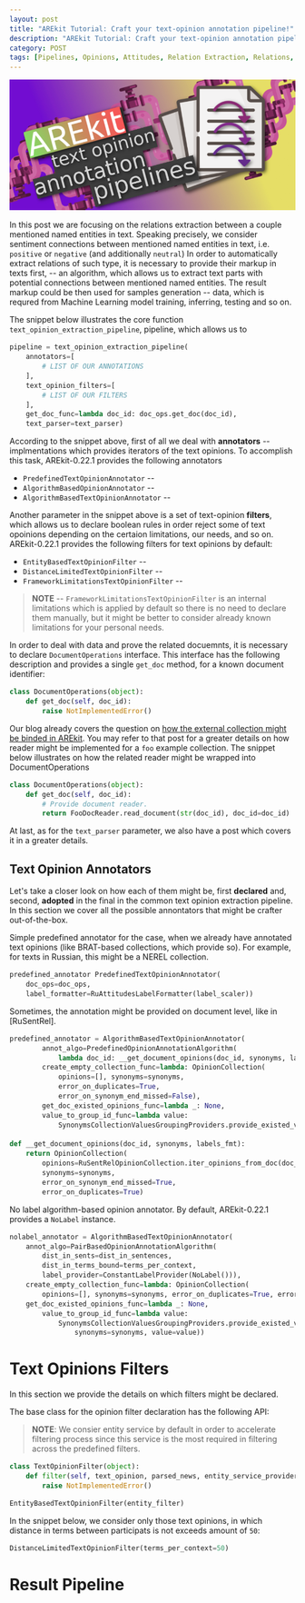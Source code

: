 ```yaml
---
layout: post
title: "AREkit Tutorial: Craft your text-opinion annotation pipeline!"
description: "AREkit Tutorial: Craft your text-opinion annotation pipeline!"
category: POST
tags: [Pipelines, Opinions, Attitudes, Relation Extraction, Relations, AREkit, RuSentRel, NEREL]
---
```


![alt text](https://raw.githubusercontent.com/nicolay-r/blog/master/img/arekit-text-opinion-annotation-pipeline.png)

In this post we are focusing on the relations extraction between a couple mentioned named entities in text.
Speaking precisely, we consider sentiment connections between mentioned named entities in text, i.e. `positive` or `negative` (and additionally `neutral`)
In order to automatically extract relations of such type, it is necessary to provide their markup in texts first, -- 
an algorithm, which allows us to extract text parts with potential connections between mentioned named entities.
The result markup could be then used for samples generation -- data, which is requred from Machine Learning model training, inferring, testing and so on.

<!--more-->

The snippet below illustrates the core function `text_opinion_extraction_pipeline`, pipeline, which allows us to 

```python
pipeline = text_opinion_extraction_pipeline(
    annotators=[
        # LIST OF OUR ANNOTATIONS
    ],
    text_opinion_filters=[
        # LIST OF OUR FILTERS
    ],
    get_doc_func=lambda doc_id: doc_ops.get_doc(doc_id),
    text_parser=text_parser)
```            

According to the snippet above, first of all we deal with **annotators** -- implmentations which provides iterators of the text opinions.
To accomplish this task, AREkit-0.22.1 provides the following annotators
* `PredefinedTextOpinionAnnotator` --
* `AlgorithmBasedOpinionAnnotator` -- 
* `AlgorithmBasedTextOpinionAnnotator` -- 

Another parameter in the snippet above is a set of text-opinion **filters**, which allows us to declare boolean rules in order reject some of text opoinions
depending on the certaion limitations, our needs, and so on.
AREkit-0.22.1 provides the following filters for text opinions by default:
* `EntityBasedTextOpinionFilter` --
* `DistanceLimitedTextOpinionFilter` --
* `FrameworkLimitationsTextOpinionFilter` -- 

> **NOTE** -- `FrameworkLimitationsTextOpinionFilter` is an internal limitations which is applied by default so there is no need to declare them 
manually, but it might be better to consider already known limitations for your personal needs.

In order to deal with data and prove the related docuemnts, it is necessary to declare `DocumentOperations` interface.
This interface has the following description and provides a single `get_doc` method, for a known document identifier:

```python
class DocumentOperations(object):
    def get_doc(self, doc_id):
        raise NotImplementedError()
```

Our blog already covers the question on 
[how the external collection might be binded in AREkit](https://nicolay-r.github.io/blog/articles/2022-08/arekit-collection-bind).
You may refer to that post for a greater details on how reader might be implemented for a `foo` example collection. 
The snippet below illustrates on how the related reader might be wrapped into DocumentOperations

```python
class DocumentOperations(object):
    def get_doc(self, doc_id):
        # Provide document reader.
        return FooDocReader.read_document(str(doc_id), doc_id=doc_id)
```

At last, as for the `text_parser` parameter, we also have a post which covers it in a greater details.

## Text Opinion Annotators

Let's take a closer look on how each of them might be, first **declared** and, second, 
**adopted** in the final in the common text opinion extraction pipeline. 
In this section we cover all the possible annontators that might be crafter out-of-the-box. 

Simple predefined annotator for the case, when we already have annotated text opinions 
(like BRAT-based collections, which provide so). 
For example, for texts in Russian, this might be a NEREL collection.

```python
predefined_annotator PredefinedTextOpinionAnnotator(
    doc_ops=doc_ops, 
    label_formatter=RuAttitudesLabelFormatter(label_scaler))
```

Sometimes, the annotation might be provided on document level, like in [RuSentRel].
```python
predefined_annotator = AlgorithmBasedTextOpinionAnnotator(
        annot_algo=PredefinedOpinionAnnotationAlgorithm(
            lambda doc_id: __get_document_opinions(doc_id, synonyms, labels_fmt)),
        create_empty_collection_func=lambda: OpinionCollection(
            opinions=[], synonyms=synonyms, 
            error_on_duplicates=True, 
            error_on_synonym_end_missed=False),
        get_doc_existed_opinions_func=lambda _: None,
        value_to_group_id_func=lambda value:
            SynonymsCollectionValuesGroupingProviders.provide_existed_value(synonyms, value))

def __get_document_opinions(doc_id, synonyms, labels_fmt):
    return OpinionCollection(
        opinions=RuSentRelOpinionCollection.iter_opinions_from_doc(doc_id, labels_fmt),
        synonyms=synonyms,
        error_on_synonym_end_missed=True,
        error_on_duplicates=True)
```

No label algorithm-based opinion annotator. By default, AREkit-0.22.1 provides a `NoLabel` instance.

```python
nolabel_annotator = AlgorithmBasedTextOpinionAnnotator(
    annot_algo=PairBasedOpinionAnnotationAlgorithm(
        dist_in_sents=dist_in_sentences,
        dist_in_terms_bound=terms_per_context,
        label_provider=ConstantLabelProvider(NoLabel())),
    create_empty_collection_func=lambda: OpinionCollection(
        opinions=[], synonyms=synonyms, error_on_duplicates=True, error_on_synonym_end_missed=False),
    get_doc_existed_opinions_func=lambda _: None,
        value_to_group_id_func=lambda value:
            SynonymsCollectionValuesGroupingProviders.provide_existed_value(
                synonyms=synonyms, value=value))
```

# Text Opinions Filters

In this section we provide the details on which filters might be declared.

The base class for the opinion filter declaration has the following API:
> **NOTE**: We consier entity service by default in order to accelerate filtering process since
this service is the most required in filtering across the predefined filters.
```python
class TextOpinionFilter(object):
    def filter(self, text_opinion, parsed_news, entity_service_provider):
        raise NotImplementedError()
```

```python
EntityBasedTextOpinionFilter(entity_filter)
```

In the snippet below, we consider only those text opinions, in which distance in terms between participats is not exceeds amount of `50`:
```python
DistanceLimitedTextOpinionFilter(terms_per_context=50)
```

# Result Pipeline
